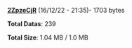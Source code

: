 [**2ZpzeCjR**](/data/2ZpzeCjR.txt) (16/12/22 - 21:35)- 1703 bytes

**Total Datas**: 239

**Total Size**: 1.04 MB / 1.0 MB
